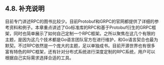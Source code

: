 ## 4.8. 补充说明

目前专门讲述RPC的图书比较少。目前Protobuf和GRPC的官网都提供了详细的参考资料和例子。本章重点讲述了Go标准库的RPC和基于Protobuf衍生的GRPC框架，同时也简单展示了如何自己定制一个RPC框架。之所以聚焦在这几个有限的主题，是因为这几个技术都是Go语言团队官方在进行维护，和Go语言契合也最为默契。不过RPC依然是一个庞大的主题，足以单独成书。目前开源世界也有很多富有特色的RPC框架，还有针对分布式系统进行深度定制的RPC系统，用户可以根据自己实际需求选择合适的工具。


